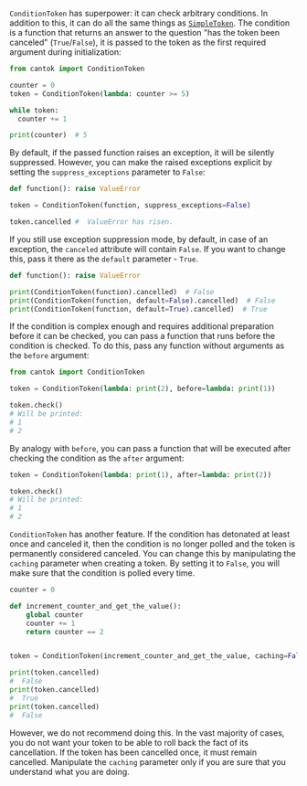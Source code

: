 `ConditionToken` has superpower: it can check arbitrary conditions. In addition to this, it can do all the same things as [`SimpleToken`](../types_of_tokens/SimpleToken.md). The condition is a function that returns an answer to the question "has the token been canceled" (`True`/`False`), it is passed to the token as the first required argument during initialization:

```python
from cantok import ConditionToken

counter = 0
token = ConditionToken(lambda: counter >= 5)

while token:
  counter += 1

print(counter)  # 5
```

By default, if the passed function raises an exception, it will be silently suppressed. However, you can make the raised exceptions explicit by setting the `suppress_exceptions` parameter to `False`:

```python
def function(): raise ValueError

token = ConditionToken(function, suppress_exceptions=False)

token.cancelled #  ValueError has risen.
```

If you still use exception suppression mode, by default, in case of an exception, the `canceled` attribute will contain `False`. If you want to change this, pass it there as the `default` parameter - `True`.

```python
def function(): raise ValueError

print(ConditionToken(function).cancelled)  # False
print(ConditionToken(function, default=False).cancelled)  # False
print(ConditionToken(function, default=True).cancelled)  # True
```

If the condition is complex enough and requires additional preparation before it can be checked, you can pass a function that runs before the condition is checked. To do this, pass any function without arguments as the `before` argument:

```python
from cantok import ConditionToken

token = ConditionToken(lambda: print(2), before=lambda: print(1))

token.check()
# Will be printed:
# 1
# 2
```

By analogy with `before`, you can pass a function that will be executed after checking the condition as the `after` argument:

```python
token = ConditionToken(lambda: print(1), after=lambda: print(2))

token.check()
# Will be printed:
# 1
# 2
```

`ConditionToken` has another feature. If the condition has detonated at least once and canceled it, then the condition is no longer polled and the token is permanently considered canceled. You can change this by manipulating the `caching` parameter when creating a token. By setting it to `False`, you will make sure that the condition is polled every time.

```python
counter = 0

def increment_counter_and_get_the_value():
    global counter
    counter += 1
    return counter == 2


token = ConditionToken(increment_counter_and_get_the_value, caching=False)

print(token.cancelled)
#  False
print(token.cancelled)
#  True
print(token.cancelled)
#  False
```

However, we do not recommend doing this. In the vast majority of cases, you do not want your token to be able to roll back the fact of its cancellation. If the token has been cancelled once, it must remain cancelled. Manipulate the `caching` parameter only if you are sure that you understand what you are doing.
